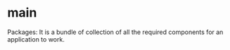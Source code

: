 # main
Packages:
        It is a bundle of collection of all the required components for an application to work. 
